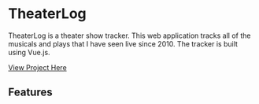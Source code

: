 # TheaterLog

TheaterLog is a theater show tracker. This web application tracks all of the musicals and plays that I have seen live since 2010. The tracker is built using Vue.js.

[View Project Here](https://theaterlog.com)

## Features
